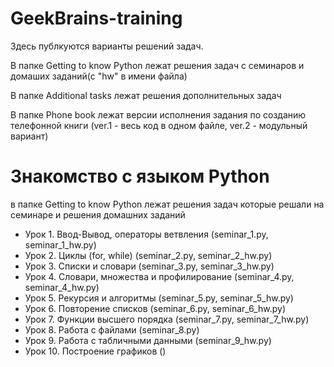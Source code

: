 # GeekBrains-training
Здесь публкуются варианты решений задач.

В папке Getting to know Python лежат решения задач с семинаров и домаших заданий(с "hw" в имени файла)

В папке Additional tasks лежат решения дополнительных задач

В папке Phone book лежат версии исполнения задания по созданию телефонной книги
(ver.1 - весь код в одном файле, ver.2 - модульный вариант)

# Знакомство с языком Python
в папке Getting to know Python лежат решения задач которые решали на семинаре и решения домашних заданий
* Урок 1. Ввод-Вывод, операторы ветвления (seminar_1.py, seminar_1_hw.py)
* Урок 2. Циклы (for, while) (seminar_2.py, seminar_2_hw.py)
* Урок 3. Списки и словари (seminar_3.py, seminar_3_hw.py)
* Урок 4. Словари, множества и профилирование (seminar_4.py, seminar_4_hw.py)
* Урок 5. Рекурсия и алгоритмы (seminar_5.py, seminar_5_hw.py)
* Урок 6. Повторение списков (seminar_6.py, seminar_6_hw.py)
* Урок 7. Функции высшего порядка (seminar_7.py, seminar_7_hw.py)
* Урок 8. Работа с файлами (seminar_8.py)
* Урок 9. Работа с табличными данными (seminar_9_hw.py)
* Урок 10. Построение графиков ()
